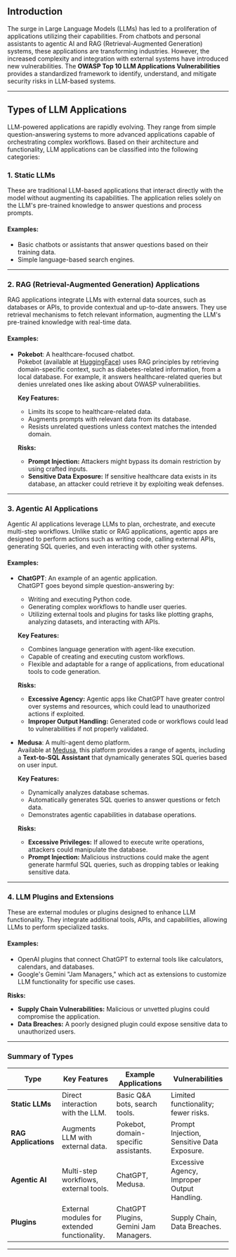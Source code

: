 ## Introduction

The surge in Large Language Models (LLMs) has led to a proliferation of applications utilizing their capabilities. From chatbots and personal assistants to agentic AI and RAG (Retrieval-Augmented Generation) systems, these applications are transforming industries. However, the increased complexity and integration with external systems have introduced new vulnerabilities. The **OWASP Top 10 LLM Applications Vulnerabilities** provides a standardized framework to identify, understand, and mitigate security risks in LLM-based systems.

---

## Types of LLM Applications

LLM-powered applications are rapidly evolving. They range from simple question-answering systems to more advanced applications capable of orchestrating complex workflows. Based on their architecture and functionality, LLM applications can be classified into the following categories:

### 1. **Static LLMs**
These are traditional LLM-based applications that interact directly with the model without augmenting its capabilities. The application relies solely on the LLM's pre-trained knowledge to answer questions and process prompts.

#### Examples:
- Basic chatbots or assistants that answer questions based on their training data.
- Simple language-based search engines.

---

### 2. **RAG (Retrieval-Augmented Generation) Applications**
RAG applications integrate LLMs with external data sources, such as databases or APIs, to provide contextual and up-to-date answers. They use retrieval mechanisms to fetch relevant information, augmenting the LLM's pre-trained knowledge with real-time data.

#### Examples:
- **Pokebot**: A healthcare-focused chatbot.  
  Pokebot (available at [HuggingFace](https://huggingface.co/spaces/detoxioai/Pokebot)) uses RAG principles by retrieving domain-specific context, such as diabetes-related information, from a local database. For example, it answers healthcare-related queries but denies unrelated ones like asking about OWASP vulnerabilities.
  
  **Key Features:**
  - Limits its scope to healthcare-related data.
  - Augments prompts with relevant data from its database.
  - Resists unrelated questions unless context matches the intended domain.

  **Risks:**
  - **Prompt Injection:** Attackers might bypass its domain restriction by using crafted inputs.
  - **Sensitive Data Exposure:** If sensitive healthcare data exists in its database, an attacker could retrieve it by exploiting weak defenses.

---

### 3. **Agentic AI Applications**
Agentic AI applications leverage LLMs to plan, orchestrate, and execute multi-step workflows. Unlike static or RAG applications, agentic apps are designed to perform actions such as writing code, calling external APIs, generating SQL queries, and even interacting with other systems.

#### Examples:
- **ChatGPT**: An example of an agentic application.  
  ChatGPT goes beyond simple question-answering by:
  - Writing and executing Python code.
  - Generating complex workflows to handle user queries.
  - Utilizing external tools and plugins for tasks like plotting graphs, analyzing datasets, and interacting with APIs.

  **Key Features:**
  - Combines language generation with agent-like execution.
  - Capable of creating and executing custom workflows.
  - Flexible and adaptable for a range of applications, from educational tools to code generation.

  **Risks:**
  - **Excessive Agency:** Agentic apps like ChatGPT have greater control over systems and resources, which could lead to unauthorized actions if exploited.
  - **Improper Output Handling:** Generated code or workflows could lead to vulnerabilities if not properly validated.

- **Medusa**: A multi-agent demo platform.  
  Available at [Medusa](https://medusa.detoxio.dev), this platform provides a range of agents, including a **Text-to-SQL Assistant** that dynamically generates SQL queries based on user input.

  **Key Features:**
  - Dynamically analyzes database schemas.
  - Automatically generates SQL queries to answer questions or fetch data.
  - Demonstrates agentic capabilities in database operations.

  **Risks:**
  - **Excessive Privileges:** If allowed to execute write operations, attackers could manipulate the database.
  - **Prompt Injection:** Malicious instructions could make the agent generate harmful SQL queries, such as dropping tables or leaking sensitive data.

---

### 4. **LLM Plugins and Extensions**
These are external modules or plugins designed to enhance LLM functionality. They integrate additional tools, APIs, and capabilities, allowing LLMs to perform specialized tasks.

#### Examples:
- OpenAI plugins that connect ChatGPT to external tools like calculators, calendars, and databases.
- Google's Gemini "Jam Managers," which act as extensions to customize LLM functionality for specific use cases.

**Risks:**
- **Supply Chain Vulnerabilities:** Malicious or unvetted plugins could compromise the application.
- **Data Breaches:** A poorly designed plugin could expose sensitive data to unauthorized users.

---

### Summary of Types

| Type                | Key Features                                   | Example Applications                      | Vulnerabilities                            |
|---------------------|-----------------------------------------------|-------------------------------------------|--------------------------------------------|
| **Static LLMs**     | Direct interaction with the LLM.              | Basic Q&A bots, search tools.             | Limited functionality; fewer risks.        |
| **RAG Applications**| Augments LLM with external data.              | Pokebot, domain-specific assistants.      | Prompt Injection, Sensitive Data Exposure. |
| **Agentic AI**      | Multi-step workflows, external tools.         | ChatGPT, Medusa.                          | Excessive Agency, Improper Output Handling.|
| **Plugins**         | External modules for extended functionality.  | ChatGPT Plugins, Gemini Jam Managers.     | Supply Chain, Data Breaches.               |

---
